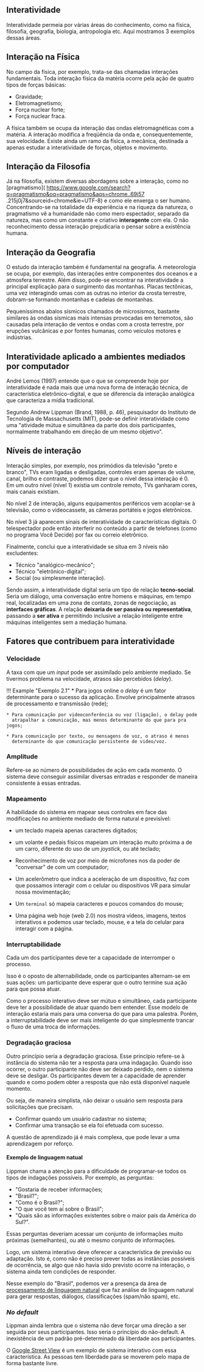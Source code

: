 ## Interatividade

Interatividade permeia por várias áreas do conhecimento, como na física, 
filosofia, geografia, biologia, antropologia etc. Aqui mostramos 3 exemplos 
dessas áreas. 

## Interação na Física

No campo da física, por exemplo, trata-se das chamadas interações fundamentais.
Toda interação física da matéria ocorre pela ação de quatro tipos de forças
básicas:

* Gravidade;
* Eletromagnetismo;
* Força nuclear forte;
* Força nuclear fraca.

A física também se ocupa da interação das ondas eletromagnéticas com a
matéria. A interação modifica a freqüência da onda e, consequentemente, sua
velocidade. Existe ainda um ramo da física, a mecânica, destinada a apenas
estudar a interatividade de forças, objetos e movimento.

## Interação da Filosofia

Já na filosofia, existem diversas abordagens sobre a interação, como no
[pragmatismo](
https://www.google.com/search?q=pragmatismo&oq=pragmatismo&aqs=chrome..69i57
.215j0j7&sourceid=chrome&ie=UTF-8) e como ele enxerga o ser humano. Concentrando-se na 
totalidade da
experiência e na riqueza da natureza, o pragmatismo vê a humanidade não como
mero espectador, separado da natureza, mas como um constante e criativo
**interagente** com ela. O não reconhecimento dessa interação prejudicaria o
pensar sobre a existência humana.

## Interação da Geografia

O estudo da interação também é fundamental na geografia. A meteorologia se
ocupa, por exemplo, das interações entre componentes dos oceanos e a
atmosfera terrestre. Além disso, pode-se encontrar na interatividade a
principal explicação para o surgimento das montanhas. Placas tectônicas, uma
vez interagindo umas com as outras no interior da crosta terrestre, dobram-se
formando montanhas e cadeias de montanhas.

Pequeníssimos abalos sísmicos chamados de microsismos, bastante similares às
ondas sísmicas mais intensas provocadas em terremotos, são causadas pela
interação de ventos e ondas com a crosta terrestre, por erupções vulcânicas e
por fontes humanas, como veículos motores e indústrias.

## Interatividade aplicado a ambientes mediados por computador

André Lemos (1997) entende que o que se compreende hoje por interatividade é
nada mais que uma nova forma de interação técnica, de característica
eletrônico-digital, e que se diferencia da interação analógica que caracteriza
a mídia tradicional.

Segundo Andrew Lippman (Brand, 1988, p. 46), pesquisador do Instituto de 
Tecnologia de Massachusetts (MIT), pode-se definir interatividade como uma
"atividade mútua e simultânea da parte dos dois participantes, normalmente 
trabalhando em direção de um mesmo objetivo".

## Níveis de interação

Interação simples, por exemplo, nos primódios da televisão "preto e branco", 
TVs eram ligadas e desligadas, controles eram apenas de volume, canal, brilho
e contraste, podemos dizer que o nível dessa interação é 0. Em um outro 
nível (nível 1) existia um controle remoto, TVs ganharam cores, 
mais canais existiam.

No nível 2 de interação, alguns equipamentos periféricos vem acoplar-se à 
televisão, como o videocassete, as câmeras portáteis e jogos eletrônicos.

No nível 3 já aparecem sinais de interatividade de características digitais.
O telespectador pode então interferir no conteúdo a partir de telefones
(como no programa Você Decide) por fax ou correio eletrônico.

Finalmente, conclui que a interatividade se situa em 3 níveis não excludentes:

* Técnico "analógico-mecânico";
* Técnico "eletrônico-digital";
* Social (ou simplesmente interação).

Sendo assim, a interatividade digital seria um tipo de relação **tecno-social**.
Seria um diálogo, uma conversação entre homens e máquinas, em tempo real,
localizadas em uma zona de contato, zonas de negociação, as **interfaces
gráficas**. A relação **deixaria de ser passiva ou representativa**, passando a
**ser ativa** e permitindo inclusive a relação inteligente entre máquinas 
inteligentes sem a mediação humana.

## Fatores que contribuem para interatividade


### Velocidade

A taxa com que um *input* pode ser assimilado pelo ambiente mediado. Se 
tivermos problema na velocidade, atrasos são percebidos (*delay*).

!!! Example "Exemplo 2.1"
    * Para jogos online o *delay* é um fator determinante para o sucesso 
      da aplicação. Envolve principalmente atrasos de processamento e 
      transmissão (rede);

    * Para comunicação por videoconferência ou voz (ligação), o delay pode 
      atrapalhar a comunicação, mas menos determinante do que para pra jogos;
  
    * Para comunicação por texto, ou mensagens de voz, o atraso é menos
      determinante do que comunicação persistente de video/voz.

### Amplitude
 
Refere-se ao número de possibilidades de ação em cada momento. O sistema 
deve conseguir assimilar diversas entradas e responder de maneira 
consistente à essas entradas.

### Mapeamento

A habilidade do sistema em mapear seus controles em face das modificações no
ambiente mediado de forma natural e previsível:
  
* um teclado mapeia apenas caracteres digitados;
    
* um volante e pedais físicos mapeiam um interação muito próxima a de um
  carro, diferente do uso de um *joystick*, ou até teclado;
     
* Reconhecimento de voz por meio de microfones nos da poder de "conversar" de 
  com um computador;
    
* Um acelerômetro que indica a aceleração de um dispositivo, faz com que
  possamos interagir com o celular ou dispositivos VR para simular nossa
  movimentação;

* Um `terminal` só mapeia caracteres e poucos comandos do mouse;

* Uma página web hoje (web 2.0) nos mostra vídeos, imagens, textos 
  interativos e podemos usar teclado, mouse, e a tela do celular para 
  interagir com a página.

### Interruptabilidade

Cada um dos participantes deve ter a capacidade de interromper o processo.
 
Isso é o oposto de alternabilidade, onde os participantes alternam-se em suas
ações: um participante deve esperar que o outro termine sua ação para que 
possa atuar.

Como o processo interativo deve ser mútuo e simultâneo, cada participante 
deve ter a possibilidade de atuar quando bem entender. Esse modelo de
interação estaria mais para uma conversa do que para uma palestra. Porém, a
interruptabilidade deve ser mais inteligente do que simplesmente trancar o
fluxo de uma troca de informações. 


### Degradação graciosa

Outro princípio seria a degradação graciosa. Esse princípio refere-se à
instância do sistema não ter a resposta para uma indagação. Quando isso
ocorrer, o outro participante não deve ser deixado perdido, nem o sistema
deve se desligar. Os participantes devem ter a capacidade de aprender quando
e como podem obter a resposta que não está disponível naquele momento.

Ou seja, de maneira simplista, não deixar o usuário sem resposta para 
solicitações que precisam.

* Confirmar quando um usuário cadastrar no sistema;
* Confirmar uma transação se ela foi efetuada com sucesso.

A questão de aprendizado já é mais complexa, que pode levar a uma 
aprendizagem por reforço.

#### Exemplo de linguagem natual

Lippman chama a atenção para a dificuldade de programar-se todos os tipos de
indagações possíveis. Por exemplo, as perguntas:

* "Gostaria de receber informações;
* "Brasil?";
* "Como é o Brasil?";
* "O que você tem aí sobre o Brasil";
* "Quais são as informações existentes sobre o maior país da América do Sul?".

Essas perguntas deveriam acessar um conjunto de informações muito 
próximas (semelhantes), ou até o mesmo conjunto de informações.

Logo, um sistema interativo deve oferecer a característica de previsão ou 
adaptação. Isto é, como não é preciso prever todas as instâncias possíveis de 
ocorrência, se algo que não havia sido previsto ocorre na interação, o
sistema ainda tem condições de responder.

Nesse exemplo do "Brasil", podemos ver a presença da área de [processamento
de linguagem natural](
https://en.wikipedia.org/wiki/Natural_language_processing) que faz 
análise de linguagem natural para gerar respostas, diálogos, classificações 
(spam/não spam), etc.

### *No default*

Lippman ainda lembra que o sistema não deve forçar uma direção a ser seguida
por seus participantes. Isso seria o princípio do não-default. A inexistência
de um padrão pré-determinado dá liberdade aos participantes.

O [Google Street View](https://www.google.com/streetview/) é um exemplo de 
sistema interativo com essa característica. As pessoas tem liberdade para se
moverem pelo mapa de forma bastante livre. 
